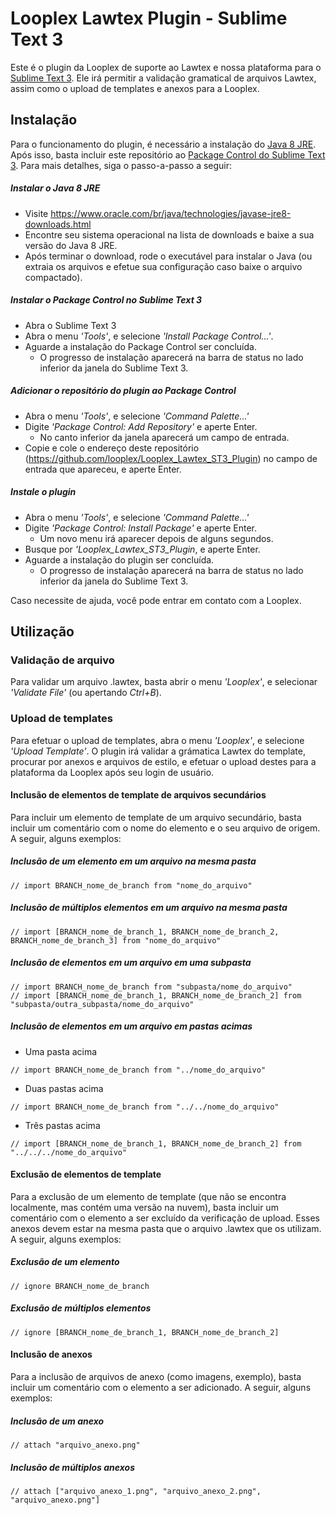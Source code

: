 # Looplex Lawtex Plugin - Sublime Text 3

Este é o plugin da Looplex de suporte ao Lawtex e nossa plataforma para o [Sublime Text 3](https://www.sublimetext.com/3). Ele irá permitir a validação gramatical de arquivos Lawtex, assim como o upload de templates e anexos para a Looplex. 

## Instalação

Para o funcionamento do plugin, é necessário a instalação do [Java 8 JRE](https://www.oracle.com/br/java/technologies/javase-jre8-downloads.html). Após isso, basta incluir este repositório ao [Package Control do Sublime Text 3](https://packagecontrol.io/docs/usage). Para mais detalhes, siga o passo-a-passo a seguir:

##### Instalar o Java 8 JRE

- Visite https://www.oracle.com/br/java/technologies/javase-jre8-downloads.html 
- Encontre seu sistema operacional na lista de downloads e baixe a sua versão do Java 8 JRE.
- Após terminar o download, rode o executável para instalar o Java (ou extraia os arquivos e efetue sua configuração caso baixe o arquivo compactado).

##### Instalar o Package Control no Sublime Text 3

- Abra o Sublime Text 3
- Abra o menu _'Tools'_, e selecione _'Install Package Control...'_.
- Aguarde a instalação do Package Control ser concluída.
  - O progresso de instalação aparecerá na barra de status no lado inferior da janela do Sublime Text 3.

##### Adicionar o repositório do plugin ao Package Control

- Abra o menu _'Tools'_, e selecione _'Command Palette...'_
- Digite _'Package Control: Add Repository'_ e aperte Enter.
  - No canto inferior da janela aparecerá um campo de entrada.
- Copie e cole o endereço deste repositório (https://github.com/looplex/Looplex_Lawtex_ST3_Plugin) no campo de entrada que apareceu, e aperte Enter.

##### Instale o plugin

- Abra o menu _'Tools'_, e selecione _'Command Palette...'_
- Digite _'Package Control: Install Package'_ e aperte Enter.
  - Um novo menu irá aparecer depois de alguns segundos.
- Busque por _'Looplex_Lawtex_ST3_Plugin_, e aperte Enter.
- Aguarde a instalação do plugin ser concluída.
  - O progresso de instalação aparecerá na barra de status no lado inferior da janela do Sublime Text 3.


Caso necessite de ajuda, você pode entrar em contato com a Looplex.

## Utilização

### Validação de arquivo

Para validar um arquivo .lawtex, basta abrir o menu _'Looplex'_, e selecionar _'Validate File'_ (ou apertando _Ctrl+B_).

### Upload de templates

Para efetuar o upload de templates, abra o menu _'Looplex'_, e selecione _'Upload Template'_. O plugin irá validar a grámatica Lawtex do template, procurar por anexos e arquivos de estilo, e efetuar o upload destes para a plataforma da Looplex após seu login de usuário.

#### Inclusão de elementos de template de arquivos secundários

Para incluir um elemento de template de um arquivo secundário, basta incluir um comentário com o nome do elemento e o seu arquivo de origem. A seguir, alguns exemplos:

##### Inclusão de um elemento em um arquivo na mesma pasta

```
// import BRANCH_nome_de_branch from "nome_do_arquivo"
```

##### Inclusão de múltiplos elementos em um arquivo na mesma pasta

```
// import [BRANCH_nome_de_branch_1, BRANCH_nome_de_branch_2, BRANCH_nome_de_branch_3] from "nome_do_arquivo"
```

##### Inclusão de elementos em um arquivo em uma subpasta

```
// import BRANCH_nome_de_branch from "subpasta/nome_do_arquivo"
// import [BRANCH_nome_de_branch_1, BRANCH_nome_de_branch_2] from "subpasta/outra_subpasta/nome_do_arquivo"
```

##### Inclusão de elementos em um arquivo em pastas acimas

- Uma pasta acima
```
// import BRANCH_nome_de_branch from "../nome_do_arquivo"
```
- Duas pastas acima
```
// import BRANCH_nome_de_branch from "../../nome_do_arquivo"
```
- Três pastas acima
```
// import [BRANCH_nome_de_branch_1, BRANCH_nome_de_branch_2] from "../../../nome_do_arquivo"
```

#### Exclusão de elementos de template

Para a exclusão de um elemento de template (que não se encontra localmente, mas contém uma versão na nuvem), basta incluir um comentário com o elemento a ser excluído da verificação de upload. Esses anexos devem estar na mesma pasta que o arquivo .lawtex que os utilizam. A seguir, alguns exemplos:

##### Exclusão de um elemento

```
// ignore BRANCH_nome_de_branch
```

##### Exclusão de múltiplos elementos

```
// ignore [BRANCH_nome_de_branch_1, BRANCH_nome_de_branch_2]
```

#### Inclusão de anexos

Para a inclusão de arquivos de anexo (como imagens, exemplo), basta incluir um comentário com o elemento a ser adicionado. A seguir, alguns exemplos:

##### Inclusão de um anexo

```
// attach "arquivo_anexo.png"
```

##### Inclusão de múltiplos anexos

```
// attach ["arquivo_anexo_1.png", "arquivo_anexo_2.png", "arquivo_anexo.png"]
```
